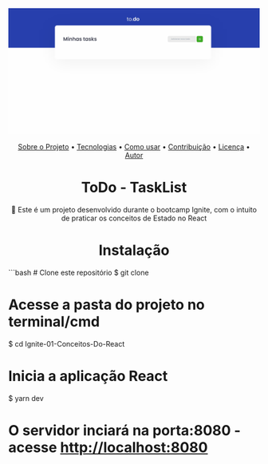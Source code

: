<img src="./.github/demonstration.gif">

<p align="center">
 <a href="#about">Sobre o Projeto</a> •
 <a href="#technologies">Tecnologias</a> • 
 <a href="#installation">Como usar</a> • 
 <a href="#contribuicao">Contribuição</a> • 
 <a href="#licenc-a">Licença</a> • 
 <a href="#autor">Autor</a>
</p>

<h1 align="center" id="about">ToDo - TaskList</h1>
<p align="center">🚀 Este é um projeto desenvolvido durante o bootcamp Ignite, com o intuito de praticar os conceitos de Estado no React</p>

<h1 align="center" id="installation">Instalação</h1>
```bash
# Clone este repositório
$ git clone <https://github.com/GabrielTurra/Ignite-01-Conceitos-Do-React>

# Acesse a pasta do projeto no terminal/cmd
$ cd Ignite-01-Conceitos-Do-React

# Inicia a aplicação React
$ yarn dev

# O servidor inciará na porta:8080 - acesse <http://localhost:8080> 
